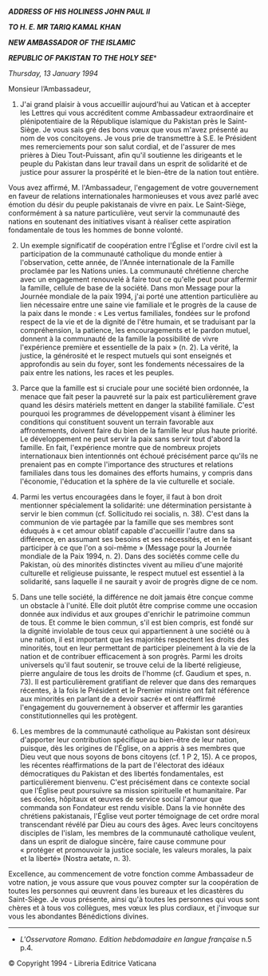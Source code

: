 ***ADDRESS OF HIS HOLINESS JOHN PAUL II***

***TO H. E. MR TARIQ KAMAL KHAN***

***NEW AMBASSADOR OF THE ISLAMIC***

***REPUBLIC OF PAKISTAN TO THE HOLY SEE****

*Thursday, 13 January 1994*

Monsieur l’Ambassadeur,

1. J'ai grand plaisir à vous accueillir aujourd'hui au Vatican et à accepter les Lettres qui vous accréditent comme Ambassadeur extraordinaire et plénipotentiaire de la République islamique du Pakistan près le Saint-Siège. Je vous sais gré des bons vœux que vous m'avez présenté au nom de vos concitoyens. Je vous prie de transmettre à S.E. le Président mes remerciements pour son salut cordial, et de l'assurer de mes prières à Dieu Tout-Puissant, afin qu'il soutienne les dirigeants et le peuple du Pakistan dans leur travail dans un esprit de solidarité et de justice pour assurer la prospérité et le bien-être de la nation tout entière.

Vous avez affirmé, M. l'Ambassadeur, l'engagement de votre gouvernement en faveur de relations internationales harmonieuses et vous avez parlé avec émotion du désir du peuple pakistanais de vivre en paix. Le Saint-Siège, conformément à sa nature particulière, veut servir la communauté des nations en soutenant des initiatives visant à réaliser cette aspiration fondamentale de tous les hommes de bonne volonté.

2. Un exemple significatif de coopération entre l'Église et l'ordre civil est la participation de la communauté catholique du monde entier à l'observation, cette année, de l'Année internationale de la Famille proclamée par les Nations unies. La communauté chrétienne cherche avec un engagement renouvelé à faire tout ce qu'elle peut pour affermir la famille, cellule de base de la société. Dans mon Message pour la Journée mondiale de la paix 1994, j'ai porté une attention particulière au lien nécessaire entre une saine vie familiale et le progrès de la cause de la paix dans le monde : « Les vertus familiales, fondées sur le profond respect de la vie et de la dignité de l'être humain, et se traduisant par la compréhension, la patience, les encouragements et le pardon mutuel, donnent à la communauté de la famille la possibilité de vivre l'expérience première et essentielle de la paix » (n. 2). La vérité, la justice, la générosité et le respect mutuels qui sont enseignés et approfondis au sein du foyer, sont les fondements nécessaires de la paix entre les nations, les races et les peuples.

3. Parce que la famille est si cruciale pour une société bien ordonnée, la menace que fait peser la pauvreté sur la paix est particulièrement grave quand les désirs matériels mettent en danger la stabilité familiale. C'est pourquoi les programmes de développement visant à éliminer les conditions qui constituent souvent un terrain favorable aux affrontements, doivent faire du bien de la famille leur plus haute priorité. Le développement ne peut servir la paix sans servir tout d'abord la famille. En fait, l'expérience montre que de nombreux projets internationaux bien intentionnés ont échoué précisément parce qu'ils ne prenaient pas en compte l'importance des structures et relations familiales dans tous les domaines des efforts humains, y compris dans l'économie, l'éducation et la sphère de la vie culturelle et sociale.

4. Parmi les vertus encouragées dans le foyer, il faut à bon droit mentionner spécialement la solidarité: une détermination persistante à servir le bien commun (cf. Sollicitudo rei socialis, n. 38). C'est dans la communion de vie partagée par la famille que ses membres sont éduqués à « cet amour oblatif capable d'accueillir l'autre dans sa différence, en assumant ses besoins et ses nécessités, et en le faisant participer à ce que l'on a soi-même » (Message pour la Journée mondiale de la Paix 1994, n. 2). Dans des sociétés comme celle du Pakistan, où des minorités distinctes vivent au milieu d'une majorité culturelle et religieuse puissante, le respect mutuel est essentiel à la solidarité, sans laquelle il ne saurait y avoir de progrès digne de ce nom.

5. Dans une telle société, la différence ne doit jamais être conçue comme un obstacle à l'unité. Elle doit plutôt être comprise comme une occasion donnée aux individus et aux groupes d'enrichir le patrimoine commun de tous. Et comme le bien commun, s'il est bien compris, est fondé sur la dignité inviolable de tous ceux qui appartiennent à une société ou à une nation, il est important que les majorités respectent les droits des minorités, tout en leur permettant de participer pleinement à la vie de la nation et de contribuer efficacement à son progrès. Parmi les droits universels qu'il faut soutenir, se trouve celui de la liberté religieuse, pierre angulaire de tous les droits de l'homme (cf. Gaudium et spes, n. 73). Il est particulièrement gratifiant de relever que dans des remarques récentes, à la fois le Président et le Premier ministre ont fait référence aux minorités en parlant de a devoir sacré» et ont réaffirmé l'engagement du gouvernement à observer et affermir les garanties constitutionnelles qui les protègent.

6. Les membres de la communauté catholique au Pakistan sont désireux d'apporter leur contribution spécifique au bien-être de leur nation, puisque, dès les origines de l'Église, on a appris à ses membres que Dieu veut que nous soyons de bons citoyens (cf. 1 P 2, 15). A ce propos, les récentes réaffirmations de la part de l'électorat des idéaux démocratiques du Pakistan et des libertés fondamentales, est particulièrement bienvenu. C'est précisément dans ce contexte social que l'Église peut poursuivre sa mission spirituelle et humanitaire. Par ses écoles, hôpitaux et œuvres de service social l'amour que commanda son Fondateur est rendu visible. Dans la vie honnête des chrétiens pakistanais, l'Église veut porter témoignage de cet ordre moral transcendant révélé par Dieu au cours des âges. Avec leurs concitoyens disciples de l'islam, les membres de la communauté catholique veulent, dans un esprit de dialogue sincère, faire cause commune pour « protéger et promouvoir la justice sociale, les valeurs morales, la paix et la liberté» (Nostra aetate, n. 3).

Excellence, au commencement de votre fonction comme Ambassadeur de votre nation, je vous assure que vous pouvez compter sur la coopération de toutes les personnes qui œuvrent dans les bureaux et les dicastères du Saint-Siège. Je vous présente, ainsi qu'à toutes les personnes qui vous sont chères et à tous vos collègues, mes vœux les plus cordiaux, et j'invoque sur vous les abondantes Bénédictions divines.

* * *

* *L'Osservatore Romano. Edition hebdomadaire en langue française* n.5 p.4.

© Copyright 1994 - Libreria Editrice Vaticana